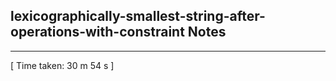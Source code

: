 <h2>lexicographically-smallest-string-after-operations-with-constraint Notes</h2><hr>[ Time taken: 30 m 54 s ]